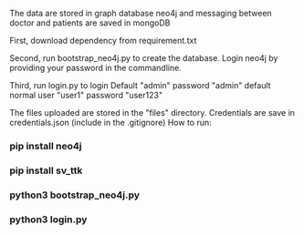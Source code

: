 The data are stored in graph database neo4j and messaging between doctor and patients are saved in mongoDB

First, download dependency from requirement.txt

Second, run bootstrap_neo4j.py to create the database. Login neo4j by providing your password in the commandline.

Third, run login.py to login Default "admin" password "admin" default normal user "user1" password "user123"

The files uploaded are stored in the "files" directory.
Credentials are save in credentials.json (include in the .gitignore)
How to run:

### pip install neo4j 
### pip install sv_ttk
### python3 bootstrap_neo4j.py
### python3 login.py
